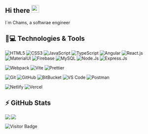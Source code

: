 ## Hi there <img src="https://media.giphy.com/media/hvRJCLFzcasrR4ia7z/giphy.gif" width="25px"></a>

I´m Chams, a softwrae engineer

## 🚀💻 Technologies & Tools

![HTML5](https://img.shields.io/badge/-HTML5-%23E44D27?style=flat-square&logo=html5&logoColor=ffffff)
![CSS3](https://img.shields.io/badge/-CSS3-%231572B6?style=flat-square&logo=css3)
![JavaScript](https://img.shields.io/badge/-JavaScript-%23F7DF1C?style=flat-square&logo=javascript&logoColor=000000&labelColor=%23F7DF1C&color=%23FFCE5A)
![TypeScript](https://img.shields.io/badge/-TypeScript-007ACC?style=flat-square&logo=typescript&logoColor=white)
![Angular](https://img.shields.io/badge/Angular-06062C?style=flat-square&logo=angular)
![React.js](https://img.shields.io/badge/-React.js-%23282C34?style=flat-square&logo=react)
![MaterialUI](https://img.shields.io/badge/-MatrialUI-0081CB?style=flat-square&logo=material-UI)
![Firebase](https://img.shields.io/badge/Firebase-black?style=flat-square&logo=firebase)
![MySQL](https://img.shields.io/badge/-MySQL-black?style=flat-square&logo=mysql)
![Node.Js](https://img.shields.io/badge/-Node.Js-black?style=flat-square&logo=node.js)
![Express.Js](https://img.shields.io/badge/-Express.Js-black?style=flat-square&logo=express)
   
![Webpack](https://img.shields.io/badge/-Webpack-%232C3A42?style=flat-square&logo=webpack)
![Vite](https://img.shields.io/badge/-Vite-%23646CFF?style=flat-square&logo=vite&logoColor=ffffff)
![Prettier](https://img.shields.io/badge/-Prettier-%23F7B93E?style=flat-square&logo=prettier&logoColor=ffffff)

![Git](https://img.shields.io/badge/-Git-%23F05032?style=flat-square&logo=git&logoColor=%23ffffff)
![GitHub](https://img.shields.io/badge/-GitHub-181717?style=flat-square&logo=github)
![BitBucket](https://img.shields.io/badge/-BitBucket-darkblue?style=flat-square&logo=bitbucket)
![VS Code](https://img.shields.io/badge/-VSCode-%23007ACC?style=flat-square&logo=visual-studio-code)
![Postman](https://img.shields.io/badge/Postman-black?style=flat-square&logo=postman)


![Netlify](https://img.shields.io/badge/-Netlify-%2300C7B7?style=flat-square&logo=netlify&logoColor=ffffff)
![Vercel](https://img.shields.io/badge/-Vercel-%23ffffff?style=flat-square&logo=vercel&logoColor=000000)

## ⚡ GitHub Stats

<img align="left" src="https://github-readme-stats.vercel.app/api?username=chams-m&show_icons=true&count_private=true&theme=gruvbox" />
<img src="https://github-readme-stats.vercel.app/api/wakatime?username=chams-m&theme=gruvbox" />  

![Visitor Badge](https://visitor-badge.laobi.icu/badge?page_id=chams-m.chams-m)
